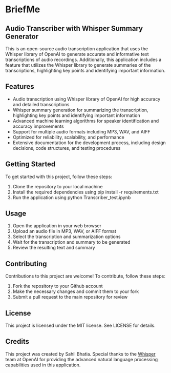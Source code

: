# BriefMe
## Audio Transcriber with Whisper Summary Generator
This is an open-source audio transcription application that uses the Whisper library of OpenAI to generate accurate and informative text transcriptions of audio recordings. Additionally, this application includes a feature that utilizes the Whisper library to generate summaries of the transcriptions, highlighting key points and identifying important information.

## Features
* Audio transcription using Whisper library of OpenAI for high accuracy and detailed transcriptions
* Whisper summary generation for summarizing the transcription, highlighting key points and identifying important information
* Advanced machine learning algorithms for speaker identification and accuracy improvements
* Support for multiple audio formats including MP3, WAV, and AIFF
* Optimized for reliability, scalability, and performance
* Extensive documentation for the development process, including design decisions, code structures, and testing procedures

## Getting Started
To get started with this project, follow these steps:

1. Clone the repository to your local machine
2. Install the required dependencies using pip install -r requirements.txt
3. Run the application using python Transcriber_test.ipynb

## Usage
1. Open the application in your web browser
2. Upload an audio file in MP3, WAV, or AIFF format
3. Select the transcription and summarization options
4. Wait for the transcription and summary to be generated
5. Review the resulting text and summary

## Contributing
Contributions to this project are welcome! To contribute, follow these steps:

1. Fork the repository to your Github account
2. Make the necessary changes and commit them to your fork
3. Submit a pull request to the main repository for review

## License
This project is licensed under the MIT license. See LICENSE for details.

## Credits
This project was created by Sahil Bhatia. Special thanks to the [Whisper](https://openai.com/research/whisper) team at OpenAI for providing the advanced natural language processing capabilities used in this application.
